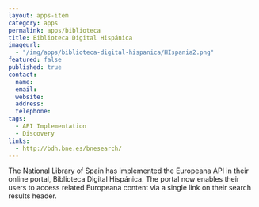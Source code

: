 ```yaml
---
layout: apps-item
category: apps
permalink: apps/biblioteca
title: Biblioteca Digital Hispánica
imageurl: 
  - "/img/apps/biblioteca-digital-hispanica/HIspania2.png"
featured: false
published: true
contact:
  name: 
  email: 
  website: 
  address: 
  telephone: 
tags: 
  - API Implementation
  - Discovery
links:
  - http://bdh.bne.es/bnesearch/
---
```

The National Library of Spain has implemented the Europeana API in their online portal, Biblioteca Digital Hispánica. The portal now enables their users to access related Europeana content via a single link on their search results header.
